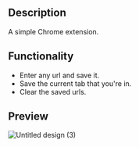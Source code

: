 ## Description
A simple Chrome extension.

## Functionality
* Enter any url and save it.
* Save the current tab that you're in.
* Clear the saved urls.

## Preview
![Untitled design (3)](https://user-images.githubusercontent.com/106478752/219946302-d7e9a923-3189-4fb3-aa6f-8f432beb1a75.png)



